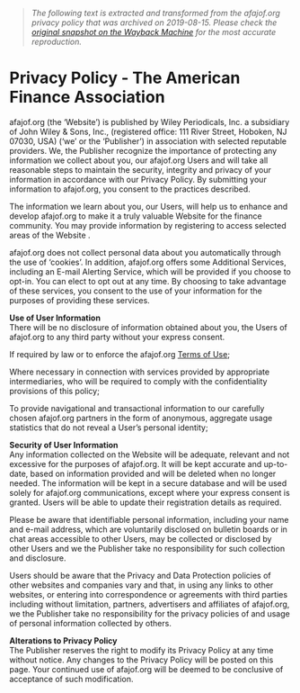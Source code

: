 > *The following text is extracted and transformed from the afajof.org privacy policy that was archived on 2019-08-15. Please check the [original snapshot on the Wayback Machine](https://web.archive.org/web/20190815014858id_/https%3A//afajof.org/privacy-policy) for the most accurate reproduction.*

# Privacy Policy - The American Finance Association

afajof.org (the ‘Website’) is published by Wiley Periodicals, Inc. a subsidiary of John Wiley & Sons, Inc., (registered office: 111 River Street, Hoboken, NJ 07030, USA) (‘we’ or the ‘Publisher’) in association with selected reputable providers. We, the Publisher recognize the importance of protecting any information we collect about you, our afajof.org Users and will take all reasonable steps to maintain the security, integrity and privacy of your information in accordance with our Privacy Policy. By submitting your information to afajof.org, you consent to the practices described. 

The information we learn about you, our Users, will help us to enhance and develop afajof.org to make it a truly valuable Website for the finance community. You may provide information by registering to access selected areas of the Website .

afajof.org does not collect personal data about you automatically through the use of ‘cookies’. In addition, afajof.org offers some Additional Services, including an E-mail Alerting Service, which will be provided if you choose to opt-in. You can elect to opt out at any time. By choosing to take advantage of these services, you consent to the use of your information for the purposes of providing these services.

**Use of User Information**  
There will be no disclosure of information obtained about you, the Users of afajof.org to any third party without your express consent.

If required by law or to enforce the afajof.org [Terms of Use](https://afajof.org/terms-and-conditions/);

Where necessary in connection with services provided by appropriate intermediaries, who will be required to comply with the confidentiality provisions of this policy;

To provide navigational and transactional information to our carefully chosen afajof.org partners in the form of anonymous, aggregate usage statistics that do not reveal a User’s personal identity;

**Security of User Information**  
Any information collected on the Website will be adequate, relevant and not excessive for the purposes of afajof.org. It will be kept accurate and up-to-date, based on information provided and will be deleted when no longer needed. The information will be kept in a secure database and will be used solely for afajof.org communications, except where your express consent is granted. Users will be able to update their registration details as required.

Please be aware that identifiable personal information, including your name and e-mail address, which are voluntarily disclosed on bulletin boards or in chat areas accessible to other Users, may be collected or disclosed by other Users and we the Publisher take no responsibility for such collection and disclosure.

Users should be aware that the Privacy and Data Protection policies of other websites and companies vary and that, in using any links to other websites, or entering into correspondence or agreements with third parties including without limitation, partners, advertisers and affiliates of afajof.org, we the Publisher take no responsibility for the privacy policies of and usage of personal information collected by others.

**Alterations to Privacy Policy**  
The Publisher reserves the right to modify its Privacy Policy at any time without notice. Any changes to the Privacy Policy will be posted on this page. Your continued use of afajof.org will be deemed to be conclusive of acceptance of such modification.
